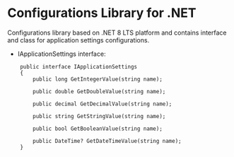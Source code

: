 Configurations Library for .NET
===============================

Configurations library based on .NET 8 LTS platform and contains interface and class for application settings configurations.

* IApplicationSettings interface:

```
    public interface IApplicationSettings
    {
        public long GetIntegerValue(string name);

        public double GetDoubleValue(string name);

        public decimal GetDecimalValue(string name);

        public string GetStringValue(string name);

        public bool GetBooleanValue(string name);

        public DateTime? GetDateTimeValue(string name);
    }
```
